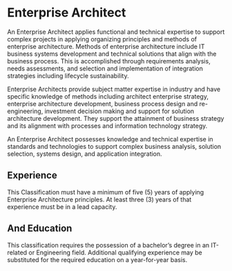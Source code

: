 

# Enterprise Architect    
An Enterprise Architect applies functional and technical expertise to support complex projects in applying organizing principles and methods of enterprise architecture. Methods of enterprise architecture include IT business systems development and technical solutions that align with the business process. This is accomplished through requirements analysis, needs assessments, and selection and implementation of integration strategies including lifecycle sustainability.

Enterprise Architects provide subject matter expertise in industry and have specific knowledge of methods including architect enterprise strategy, enterprise architecture development, business process design and re-engineering, investment decision making and support for solution architecture development. They support the attainment of business strategy and its alignment with processes and information technology strategy.

An Enterprise Architect possesses knowledge and technical expertise in standards and technologies to support complex business analysis, solution selection, systems design, and application integration.

## Experience
This Classification must have a minimum of five (5) years of applying Enterprise Architecture principles. At least three (3) years of that experience must be in a lead capacity.

## And Education
This classification requires the possession of a bachelor’s degree in an IT-related or Engineering field. Additional qualifying experience may be substituted for the required education on a year-for-year basis.
